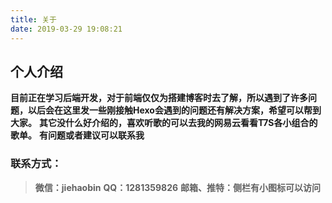 ```yaml
---
title: 关于
date: 2019-03-29 19:08:21
---
```



## 个人介绍
 **目前正在学习后端开发，对于前端仅仅为搭建博客时去了解，所以遇到了许多问题，以后会在这里发一些刚接触Hexo会遇到的问题还有解决方案，希望可以帮到大家。**
 **其它没什么好介绍的，喜欢听歌的可以去我的网易云看看T7S各小组合的歌单。**
 **有问题或者建议可以联系我**

### 联系方式：
>**微信：jiehaobin**
>**QQ：1281359826**
>**邮箱、推特：侧栏有小图标可以访问**